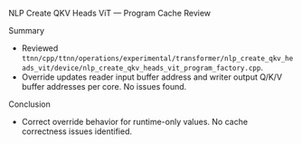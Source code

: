 NLP Create QKV Heads ViT — Program Cache Review

Summary

- Reviewed `ttnn/cpp/ttnn/operations/experimental/transformer/nlp_create_qkv_heads_vit/device/nlp_create_qkv_heads_vit_program_factory.cpp`.
- Override updates reader input buffer address and writer output Q/K/V buffer addresses per core. No issues found.

Conclusion

- Correct override behavior for runtime-only values. No cache correctness issues identified.
